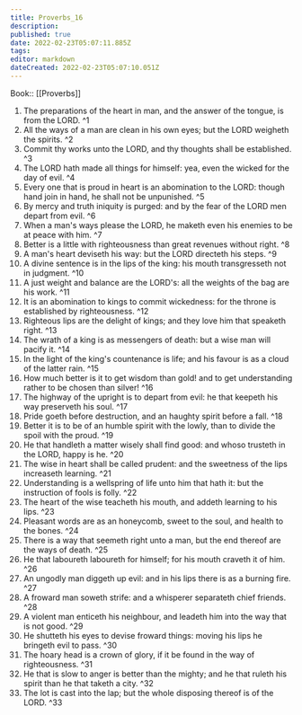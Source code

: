 ```yaml
---
title: Proverbs_16
description: 
published: true
date: 2022-02-23T05:07:11.885Z
tags: 
editor: markdown
dateCreated: 2022-02-23T05:07:10.051Z
---
```


 Book:: [[Proverbs]]
 1. The preparations of the heart in man, and the answer of the tongue, is from the LORD. ^1
 2. All the ways of a man are clean in his own eyes; but the LORD weigheth the spirits. ^2
 3. Commit thy works unto the LORD, and thy thoughts shall be established. ^3
 4. The LORD hath made all things for himself: yea, even the wicked for the day of evil. ^4
 5. Every one that is proud in heart is an abomination to the LORD: though hand join in hand, he shall not be unpunished. ^5
 6. By mercy and truth iniquity is purged: and by the fear of the LORD men depart from evil. ^6
 7. When a man's ways please the LORD, he maketh even his enemies to be at peace with him. ^7
 8. Better is a little with righteousness than great revenues without right. ^8
 9. A man's heart deviseth his way: but the LORD directeth his steps. ^9
 10. A divine sentence is in the lips of the king: his mouth transgresseth not in judgment. ^10
 11. A just weight and balance are the LORD's: all the weights of the bag are his work. ^11
 12. It is an abomination to kings to commit wickedness: for the throne is established by righteousness. ^12
 13. Righteous lips are the delight of kings; and they love him that speaketh right. ^13
 14. The wrath of a king is as messengers of death: but a wise man will pacify it. ^14
 15. In the light of the king's countenance is life; and his favour is as a cloud of the latter rain. ^15
 16. How much better is it to get wisdom than gold! and to get understanding rather to be chosen than silver! ^16
 17. The highway of the upright is to depart from evil: he that keepeth his way preserveth his soul. ^17
 18. Pride goeth before destruction, and an haughty spirit before a fall. ^18
 19. Better it is to be of an humble spirit with the lowly, than to divide the spoil with the proud. ^19
 20. He that handleth a matter wisely shall find good: and whoso trusteth in the LORD, happy is he. ^20
 21. The wise in heart shall be called prudent: and the sweetness of the lips increaseth learning. ^21
 22. Understanding is a wellspring of life unto him that hath it: but the instruction of fools is folly. ^22
 23. The heart of the wise teacheth his mouth, and addeth learning to his lips. ^23
 24. Pleasant words are as an honeycomb, sweet to the soul, and health to the bones. ^24
 25. There is a way that seemeth right unto a man, but the end thereof are the ways of death. ^25
 26. He that laboureth laboureth for himself; for his mouth craveth it of him. ^26
 27. An ungodly man diggeth up evil: and in his lips there is as a burning fire. ^27
 28. A froward man soweth strife: and a whisperer separateth chief friends. ^28
 29. A violent man enticeth his neighbour, and leadeth him into the way that is not good. ^29
 30. He shutteth his eyes to devise froward things: moving his lips he bringeth evil to pass. ^30
 31. The hoary head is a crown of glory, if it be found in the way of righteousness. ^31
 32. He that is slow to anger is better than the mighty; and he that ruleth his spirit than he that taketh a city. ^32
 33. The lot is cast into the lap; but the whole disposing thereof is of the LORD. ^33
